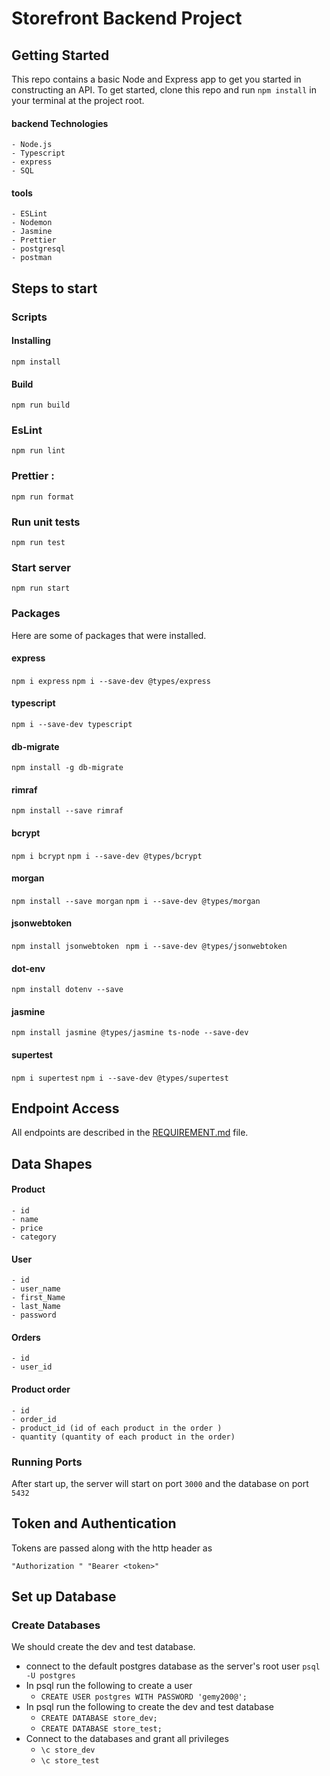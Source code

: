 # Storefront Backend Project

## Getting Started

This repo contains a basic Node and Express app to get you started in constructing an API. To get started, clone this repo and run `npm install` in your terminal at the project root.

#### backend Technologies

    - Node.js
    - Typescript
    - express
    - SQL

#### tools

    - ESLint
    - Nodemon
    - Jasmine
    - Prettier
    - postgresql
    - postman 

## Steps to start

### Scripts

#### Installing

    npm install

#### Build

    npm run build

### EsLint

    npm run lint

### Prettier :

    npm run format

### Run unit tests

    npm run test

### Start server

    npm run start

### Packages

Here are some of packages that were installed.

#### express

`npm i express`
`npm i --save-dev @types/express`

#### typescript

`npm i --save-dev typescript`

#### db-migrate

`npm install -g db-migrate`

#### rimraf

`npm install --save rimraf`

#### bcrypt

`npm i bcrypt`
`npm i --save-dev @types/bcrypt`

#### morgan

`npm install --save morgan`
`npm i --save-dev @types/morgan`

#### jsonwebtoken

`npm install jsonwebtoken `
`npm i --save-dev @types/jsonwebtoken`

#### dot-env

`npm install dotenv --save`

#### jasmine

`npm install jasmine @types/jasmine ts-node --save-dev`

#### supertest

`npm i supertest`
`npm i --save-dev @types/supertest`

## Endpoint Access

All endpoints are described in the [REQUIREMENT.md](REQUIREMENTS.md) file.

## Data Shapes

#### Product

    - id
    - name
    - price
    - category

#### User

    - id
    - user_name
    - first_Name
    - last_Name
    - password

#### Orders

    - id
    - user_id

#### Product order

    - id
    - order_id
    - product_id (id of each product in the order )
    - quantity (quantity of each product in the order)

### Running Ports

After start up, the server will start on port `3000` and the database on port `5432`


## Token and Authentication

Tokens are passed along with the http header as

`"Authorization " "Bearer <token>"`



## Set up Database

### Create Databases

We should create the dev and test database.

- connect to the default postgres database as the server's root user `psql -U postgres`
- In psql run the following to create a user
  - `CREATE USER postgres WITH PASSWORD 'gemy200@';`
- In psql run the following to create the dev and test database
  - `CREATE DATABASE store_dev;`
  - `CREATE DATABASE store_test;`
- Connect to the databases and grant all privileges
  - `\c store_dev`
  - `\c store_test`
